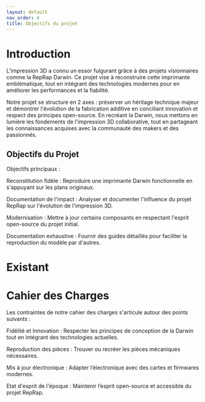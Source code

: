 ```yaml
---
layout: default
nav_order: 4
title: Objectifs du projet
---
```


# Introduction

L’impression 3D a connu un essor fulgurant grâce à des projets visionnaires comme la RepRap Darwin. Ce projet vise à reconstruire cette imprimante emblématique, tout en intégrant des technologies modernes pour en améliorer les performances et la fiabilité.

Notre projet se structure en 2 axes : préserver un héritage technique majeur et démontrer l'évolution de la fabrication additive en conciliant innovation et respect des principes open-source. En recréant la Darwin, nous mettons en lumière les fondements de l'impression 3D collaborative, tout en partageant les connaissances acquises avec la communauté des makers et des passionnés.

## Objectifs du Projet

Objectifs principaux :

Reconstitution fidèle : Reproduire une imprimante Darwin fonctionnelle en s'appuyant sur les plans originaux.

Documentation de l'impact : Analyser et documenter l'influence du projet RepRap sur l'évolution de l'impression 3D.​

Modernisation : Mettre à jour certains composants en respectant l'esprit open-source du projet initial.​

Documentation exhaustive : Fournir des guides détaillés pour faciliter la reproduction du modèle par d'autres.

# Existant


# Cahier des Charges

​Les contraintes de notre cahier des charges s'articule autour des points suivants :​

Fidélité et Innovation : Respecter les principes de conception de la Darwin tout en intégrant des technologies actuelles.

Reproduction des pièces : Trouver ou recréer les pièces mécaniques nécessaires.

Mis à jour électronique : Adapter l’électronique avec des cartes et firmwares modernes.

Etat d'esprit de l'époque : Maintenir l’esprit open-source et accessible du projet RepRap.
